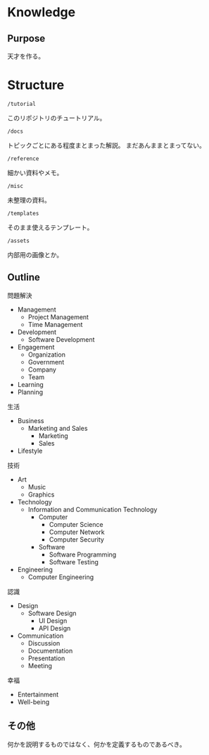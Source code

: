 # Knowledge

## Purpose

天才を作る。

# Structure

`/tutorial`

このリポジトリのチュートリアル。

`/docs`

トピックごとにある程度まとまった解説。
まだあんままとまってない。

`/reference`

細かい資料やメモ。

`/misc`

未整理の資料。

`/templates`

そのまま使えるテンプレート。

`/assets`

内部用の画像とか。

## Outline

問題解決

-   Management
    -   Project Management
    -   Time Management
-   Development
    -   Software Development
-   Engagement
    -   Organization
    -   Government
    -   Company
    -   Team
-   Learning
-   Planning

生活

-   Business
    -   Marketing and Sales
        -   Marketing
        -   Sales
-   Lifestyle

技術

-   Art
    -   Music
    -   Graphics
-   Technology
    -   Information and Communication Technology
        -   Computer
            -   Computer Science
            -   Computer Network
            -   Computer Security
        -   Software
            -   Software Programming
            -   Software Testing
-   Engineering
    -   Computer Engineering

認識

-   Design
    -   Software Design
        -   UI Design
        -   API Design
-   Communication
    -   Discussion
    -   Documentation
    -   Presentation
    -   Meeting

幸福

-   Entertainment
-   Well-being

## その他

何かを説明するものではなく、何かを定義するものであるべき。
